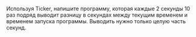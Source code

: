 Используя Ticker, напишите программу, которая каждые 2 секунды 
10 раз подряд выводит разницу в секундах 
между текущим временем и временем запуска программы. 
Выводить нужно только целую часть секунд.